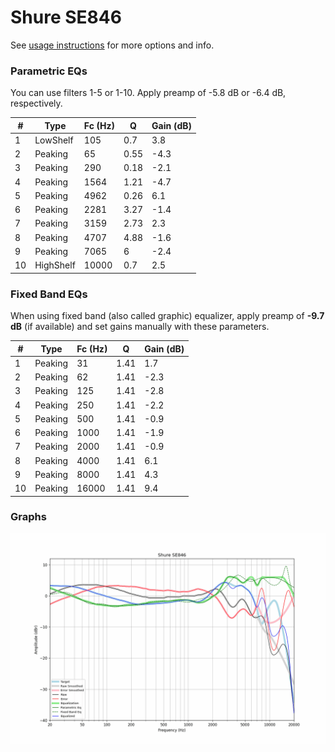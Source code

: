 # Shure SE846
See [usage instructions](https://github.com/jaakkopasanen/AutoEq#usage) for more options and info.

### Parametric EQs
You can use filters 1-5 or 1-10. Apply preamp of -5.8 dB or -6.4 dB, respectively.

|   # | Type      |   Fc (Hz) |    Q |   Gain (dB) |
|-----|-----------|-----------|------|-------------|
|   1 | LowShelf  |       105 | 0.7  |         3.8 |
|   2 | Peaking   |        65 | 0.55 |        -4.3 |
|   3 | Peaking   |       290 | 0.18 |        -2.1 |
|   4 | Peaking   |      1564 | 1.21 |        -4.7 |
|   5 | Peaking   |      4962 | 0.26 |         6.1 |
|   6 | Peaking   |      2281 | 3.27 |        -1.4 |
|   7 | Peaking   |      3159 | 2.73 |         2.3 |
|   8 | Peaking   |      4707 | 4.88 |        -1.6 |
|   9 | Peaking   |      7065 | 6    |        -2.4 |
|  10 | HighShelf |     10000 | 0.7  |         2.5 |

### Fixed Band EQs
When using fixed band (also called graphic) equalizer, apply preamp of **-9.7 dB** (if available) and set gains manually with these parameters.

|   # | Type    |   Fc (Hz) |    Q |   Gain (dB) |
|-----|---------|-----------|------|-------------|
|   1 | Peaking |        31 | 1.41 |         1.7 |
|   2 | Peaking |        62 | 1.41 |        -2.3 |
|   3 | Peaking |       125 | 1.41 |        -2.8 |
|   4 | Peaking |       250 | 1.41 |        -2.2 |
|   5 | Peaking |       500 | 1.41 |        -0.9 |
|   6 | Peaking |      1000 | 1.41 |        -1.9 |
|   7 | Peaking |      2000 | 1.41 |        -0.9 |
|   8 | Peaking |      4000 | 1.41 |         6.1 |
|   9 | Peaking |      8000 | 1.41 |         4.3 |
|  10 | Peaking |     16000 | 1.41 |         9.4 |

### Graphs
![](./Shure%20SE846.png)
